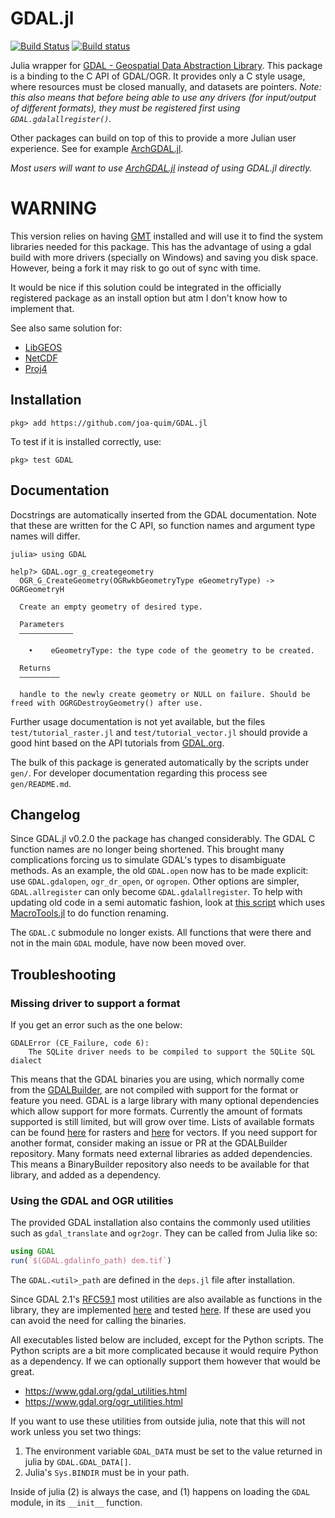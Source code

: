 # GDAL.jl
[![Build Status](https://travis-ci.org/JuliaGeo/GDAL.jl.svg?branch=master)](https://travis-ci.org/JuliaGeo/GDAL.jl)
[![Build status](https://ci.appveyor.com/api/projects/status/github/JuliaGeo/GDAL.jl?svg=true&branch=master)](https://ci.appveyor.com/project/JuliaGeo/gdal-jl/branch/master)

Julia wrapper for [GDAL - Geospatial Data Abstraction Library](http://gdal.org/).
This package is a binding to the C API of GDAL/OGR. It provides only a C style usage, where resources must be closed manually, and datasets are pointers. *Note: this also means that before being able to use any drivers (for input/output of different formats), they must be registered first using `GDAL.gdalallregister()`.*

Other packages can build on top of this to provide a more Julian user experience. See for example [ArchGDAL.jl](https://github.com/yeesian/ArchGDAL.jl).

*Most users will want to use [ArchGDAL.jl](https://github.com/yeesian/ArchGDAL.jl) instead of using GDAL.jl directly.*

# WARNING

This version relies on having [GMT](https://github.com/GenericMappingTools/GMT.jl) installed and will use it to find the system libraries
needed for this package. This has the advantage of using a gdal build with more drivers (specially on Windows) and saving you disk space.
However, being a fork it may risk to go out of sync with time.

It would be nice if this solution could be integrated in the officially registered package as an install option but atm I don't know
how to implement that.

See also same solution for:

- [LibGEOS](https://github.com/joa-quim/LibGEOS.jl)
- [NetCDF](https://github.com/joa-quim/NetCDF.jl)
- [Proj4](https://github.com/joa-quim/Proj4.jl)

## Installation

```
pkg> add https://github.com/joa-quim/GDAL.jl
```
To test if it is installed correctly, use:
```
pkg> test GDAL
```

## Documentation
Docstrings are automatically inserted from the GDAL documentation. Note that these are written for the C API, so function names and argument type names will differ.
```
julia> using GDAL

help?> GDAL.ogr_g_creategeometry
  OGR_G_CreateGeometry(OGRwkbGeometryType eGeometryType) -> OGRGeometryH

  Create an empty geometry of desired type.

  Parameters
  ––––––––––––

    •    eGeometryType: the type code of the geometry to be created.

  Returns
  –––––––––

  handle to the newly create geometry or NULL on failure. Should be freed with OGRGDestroyGeometry() after use.
```

Further usage documentation is not yet available, but the files `test/tutorial_raster.jl` and `test/tutorial_vector.jl` should provide a good hint based on the API tutorials from [GDAL.org](http://gdal.org/).

The bulk of this package is generated automatically by the scripts under `gen/`. For developer documentation regarding this process see `gen/README.md`.

## Changelog

Since GDAL.jl v0.2.0 the package has changed considerably. The GDAL C function names are no longer being shortened. This brought many complications forcing us to simulate GDAL's types to disambiguate methods. As an example, the old `GDAL.open` now has to be made explicit: use `GDAL.gdalopen`, `ogr_dr_open`, or `ogropen`. Other options are simpler, `GDAL.allregister` can only become `GDAL.gdalallregister`. To help with updating old code in a semi automatic fashion, look at [this script](https://gist.github.com/visr/0a2ad3fe92073345c93c2ca42f5f58a0#file-renamer-jl) which uses [MacroTools.jl](https://mikeinnes.github.io/MacroTools.jl/stable/sourcewalk/) to do function renaming.

The `GDAL.C` submodule no longer exists. All functions that were there and not in the main `GDAL` module, have now been moved over.

## Troubleshooting

### Missing driver to support a format

If you get an error such as the one below:
```
GDALError (CE_Failure, code 6):
    The SQLite driver needs to be compiled to support the SQLite SQL dialect
```

This means that the GDAL binaries you are using, which normally come from the [GDALBuilder](https://github.com/JuliaGeo/GDALBuilder), are not compiled with support for the format or feature you need. GDAL is a large library with many optional dependencies which allow support for more formats. Currently the amount of formats supported is still limited, but will grow over time. Lists of available formats can be found [here](https://gdal.org/drivers/raster/index.html) for rasters and [here](https://gdal.org/drivers/vector/index.html) for vectors. If you need support for another format, consider making an issue or PR at the GDALBuilder repository. Many formats need external libraries as added dependencies. This means a BinaryBuilder repository also needs to be available for that library, and added as a dependency.

### Using the GDAL and OGR utilities

The provided GDAL installation also contains the commonly used utilities such as `gdal_translate` and `ogr2ogr`. They can be called from Julia like so:
```julia
using GDAL
run(`$(GDAL.gdalinfo_path) dem.tif`)
```
The `GDAL.<util>_path` are defined in the `deps.jl` file after installation.

Since GDAL 2.1's [RFC59.1](https://trac.osgeo.org/gdal/wiki/rfc59.1_utilities_as_a_library) most utilities are also available as functions in the library, they are implemented [here](https://github.com/JuliaGeo/GDAL.jl/blob/master/src/gdal_utils.jl) and tested [here](https://github.com/JuliaGeo/GDAL.jl/blob/master/test/gdal_utils.jl). If these are used you can avoid the need for calling the binaries.

All executables listed below are included, except for the Python scripts. The Python scripts are a bit more complicated because it would require Python as a dependency. If we can optionally support them however that would be great.

- https://www.gdal.org/gdal_utilities.html
- https://www.gdal.org/ogr_utilities.html

If you want to use these utilities from outside julia, note that this will not work unless you set two things:
1. The environment variable `GDAL_DATA` must be set to the value returned in julia by `GDAL.GDAL_DATA[]`.
2. Julia's `Sys.BINDIR` must be in your path.

Inside of julia (2) is always the case, and (1) happens on loading the `GDAL` module, in its `__init__` function.

